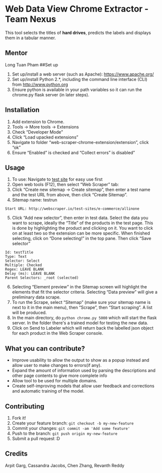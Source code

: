 # Web Data View Chrome Extractor - Team Nexus
This tool selects the titles of **hard drives**, predicts the labels and displays them in a tabular manner.
## Mentor
Long Tuan Pham
##Set up
1. Set up/install a web server (such as Apache): https://www.apache.org/
2. Set up/install Python 2.*, including the command line interface (CLI) from http://www.python.org
3. Ensure python is available in your path variables so it can run the chrome.py flask server (in later steps).

## Installation
1. Add extension to Chrome.
2. Tools -> More tools -> Extensions
3. Check “Developer Mode”
4. Click “Load upacked extensions”
5. Navigate to folder “web-scraper-chrome-extension/extension”, click “ok”
6. Ensure “Enabled” is checked and “Collect errors” is disabled”

## Usage
1. To use: Navigate to [test site](http://webscraper.io/test-sites/e-commerce/allinone) for easy use first
2. Open web tools (F12), then select “Web Scraper” tab:
3. Click “Create new sitemap -> Create sitemap”, then enter a test name and the test URL from above, then click “Create Sitemap”.
4. Sitemap name: testrun

```
Start URL: http://webscraper.io/test-sites/e-commerce/allinone
```

5. Click “Add new selector”, then enter in test data. Select the data you want to scrape, ideally the “Title” of the products in the test page. This is done by highlighting the product and clicking on it. You want to click on at least two so the extension can be more specific. When finished selecting, click on “Done selecting!” in the top pane. Then click “Save selector”

```
Id: testTitle
Type: Text
Selector: Select
Multiple: Checked
Regex: LEAVE BLANK
Delay (ms): LEAVE BLANK
Parent Selectors: _root (selected)
```

6. Selecting “Element preview” in the Sitemap screen will highlight the elements that fit the selector criteria. Selecting “Data preview” will give a preliminary data scrape.
7. To run the Scrape, select “Sitemap” (make sure your sitemap name is next to it in the main menu), then “Scrape”, then “Start scraping”. A list will be produced.
8. In the main directory, do `python chrome.py 5000` which will start the flask server. In the folder there's a trained model for testing the new data.
9. Click on Send to Labeler which will return back the labelled json object for each product in the Web Scraper console.

## What you can contribute?

* Improve usability to allow the output to show as a popup instead and allow user to make changes to errors(if any).
* Expand the amount of information used by parsing the descriptions and other page contents to give more complete info
* Allow tool to be used for multiple domains.
* Create self-improving models that allow user feedback and corrections and automatic training of the model.

## Contributing
1. Fork it!
2. Create your feature branch: `git checkout -b my-new-feature`
3. Commit your changes: `git commit -am 'Add some feature'`
4. Push to the branch: `git push origin my-new-feature`
5. Submit a pull request :D

## Credits
Arpit Garg, Cassandra Jacobs, Chen Zhang, Revanth Reddy

